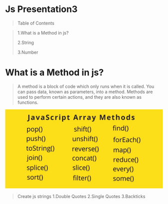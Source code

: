 # Js Presentation3

>Table of Contents

>1.What is a Method in js?
>
>2.String
>
>3.Number


# What is a Method in js?
>A method is a block of code which only runs when it is called. 
>You can pass data, known as parameters, into a method. 
>Methods are used to perform certain actions, and they are
>also known as functions.

![](./METOD.jpeg)

>Create js strings
1.Double Quotes
2.Single Quotes
3.Backticks